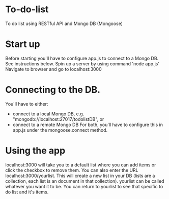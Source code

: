 # To-do-list
To do list using RESTful API and Mongo DB (Mongoose)

# Start up
Before starting you'll have to configure app.js to connect to a Mongo DB. See instructions below.
Spin up a server by using command 'node app.js'
Navigate to browser and go to localhost:3000

# Connecting to the DB.
You'll have to either:
- connect to a local Mongo DB, e.g. "mongodb://localhost:27017/todolistDB", or
- connect to a remote Mongo DB
For both, you'll have to configure this in app.js under the mongoose.connect method.

# Using the app
localhost:3000 will take you to a default list where you can add items or click the checkbox to remove them.
You can also enter the URL localhost:3000/yourlist. This will create a new list in your DB (lists are a collection, each list is an document in that collection). yourlist can be called whatever you want it to be.
You can return to yourlist to see that specific to do list and it's items.
